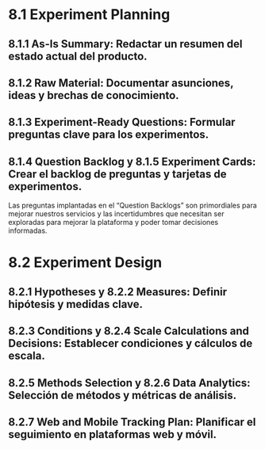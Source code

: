 # 8.1 Experiment Planning
## 8.1.1 As-Is Summary: Redactar un resumen del estado actual del producto.
## 8.1.2 Raw Material: Documentar asunciones, ideas y brechas de conocimiento.
## 8.1.3 Experiment-Ready Questions: Formular preguntas clave para los experimentos.
## 8.1.4 Question Backlog y 8.1.5 Experiment Cards: Crear el backlog de preguntas y tarjetas de experimentos.
Las preguntas implantadas en el “Question Backlogs” son primordiales para mejorar
nuestros servicios y las incertidumbres que necesitan ser exploradas para mejorar la
plataforma y poder tomar decisiones informadas.
# 8.2 Experiment Design
## 8.2.1 Hypotheses y 8.2.2 Measures: Definir hipótesis y medidas clave.
## 8.2.3 Conditions y 8.2.4 Scale Calculations and Decisions: Establecer condiciones y cálculos de escala.
## 8.2.5 Methods Selection y 8.2.6 Data Analytics: Selección de métodos y métricas de análisis.
## 8.2.7 Web and Mobile Tracking Plan: Planificar el seguimiento en plataformas web y móvil.
